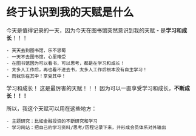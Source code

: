 # 终于认识到我的天赋是什么

今天是值得记录的一天，因为今天在图书馆突然意识到我的天赋 - 是**学习和成长**！！！
```
- 天天去到图书馆，乐不思蜀
- 一天不去图书馆，心里难受
- 在图书馆因为可以看书，可以思考，都是在学习和成长！
- 太多人工作后，再也看不进去书，太多人工作后根本没有自主学习！
- 而我乐在其中！享受其中！
```

学习和成长！ 这是最厉害的天赋！！！
因为可以一直享受学习和成长，**不断成长！！！**

所以，我这个天赋可以用在这些地方：
```
- 主题研究：比如金融投资的不断研究和学习
- 学习网站：把自己的学习资料/思考/历程记录下来，并形成会员体系对外输出
```